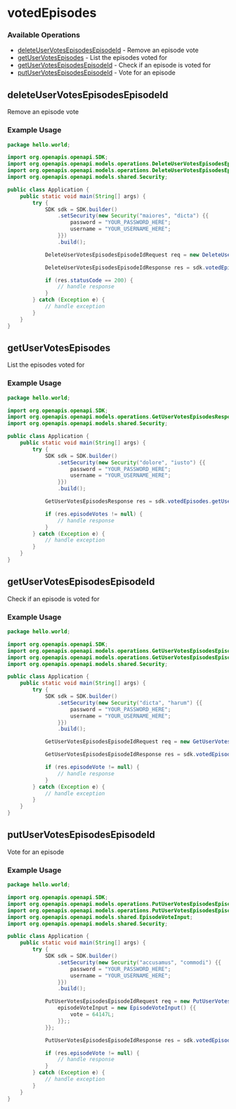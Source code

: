 # votedEpisodes

### Available Operations

* [deleteUserVotesEpisodesEpisodeId](#deleteuservotesepisodesepisodeid) - Remove an episode vote
* [getUserVotesEpisodes](#getuservotesepisodes) - List the episodes voted for
* [getUserVotesEpisodesEpisodeId](#getuservotesepisodesepisodeid) - Check if an episode is voted for
* [putUserVotesEpisodesEpisodeId](#putuservotesepisodesepisodeid) - Vote for an episode

## deleteUserVotesEpisodesEpisodeId

Remove an episode vote

### Example Usage

```java
package hello.world;

import org.openapis.openapi.SDK;
import org.openapis.openapi.models.operations.DeleteUserVotesEpisodesEpisodeIdRequest;
import org.openapis.openapi.models.operations.DeleteUserVotesEpisodesEpisodeIdResponse;
import org.openapis.openapi.models.shared.Security;

public class Application {
    public static void main(String[] args) {
        try {
            SDK sdk = SDK.builder()
                .setSecurity(new Security("maiores", "dicta") {{
                    password = "YOUR_PASSWORD_HERE";
                    username = "YOUR_USERNAME_HERE";
                }})
                .build();

            DeleteUserVotesEpisodesEpisodeIdRequest req = new DeleteUserVotesEpisodesEpisodeIdRequest(359444L);            

            DeleteUserVotesEpisodesEpisodeIdResponse res = sdk.votedEpisodes.deleteUserVotesEpisodesEpisodeId(req);

            if (res.statusCode == 200) {
                // handle response
            }
        } catch (Exception e) {
            // handle exception
        }
    }
}
```

## getUserVotesEpisodes

List the episodes voted for

### Example Usage

```java
package hello.world;

import org.openapis.openapi.SDK;
import org.openapis.openapi.models.operations.GetUserVotesEpisodesResponse;
import org.openapis.openapi.models.shared.Security;

public class Application {
    public static void main(String[] args) {
        try {
            SDK sdk = SDK.builder()
                .setSecurity(new Security("dolore", "iusto") {{
                    password = "YOUR_PASSWORD_HERE";
                    username = "YOUR_USERNAME_HERE";
                }})
                .build();

            GetUserVotesEpisodesResponse res = sdk.votedEpisodes.getUserVotesEpisodes();

            if (res.episodeVotes != null) {
                // handle response
            }
        } catch (Exception e) {
            // handle exception
        }
    }
}
```

## getUserVotesEpisodesEpisodeId

Check if an episode is voted for

### Example Usage

```java
package hello.world;

import org.openapis.openapi.SDK;
import org.openapis.openapi.models.operations.GetUserVotesEpisodesEpisodeIdRequest;
import org.openapis.openapi.models.operations.GetUserVotesEpisodesEpisodeIdResponse;
import org.openapis.openapi.models.shared.Security;

public class Application {
    public static void main(String[] args) {
        try {
            SDK sdk = SDK.builder()
                .setSecurity(new Security("dicta", "harum") {{
                    password = "YOUR_PASSWORD_HERE";
                    username = "YOUR_USERNAME_HERE";
                }})
                .build();

            GetUserVotesEpisodesEpisodeIdRequest req = new GetUserVotesEpisodesEpisodeIdRequest(317983L);            

            GetUserVotesEpisodesEpisodeIdResponse res = sdk.votedEpisodes.getUserVotesEpisodesEpisodeId(req);

            if (res.episodeVote != null) {
                // handle response
            }
        } catch (Exception e) {
            // handle exception
        }
    }
}
```

## putUserVotesEpisodesEpisodeId

Vote for an episode

### Example Usage

```java
package hello.world;

import org.openapis.openapi.SDK;
import org.openapis.openapi.models.operations.PutUserVotesEpisodesEpisodeIdRequest;
import org.openapis.openapi.models.operations.PutUserVotesEpisodesEpisodeIdResponse;
import org.openapis.openapi.models.shared.EpisodeVoteInput;
import org.openapis.openapi.models.shared.Security;

public class Application {
    public static void main(String[] args) {
        try {
            SDK sdk = SDK.builder()
                .setSecurity(new Security("accusamus", "commodi") {{
                    password = "YOUR_PASSWORD_HERE";
                    username = "YOUR_USERNAME_HERE";
                }})
                .build();

            PutUserVotesEpisodesEpisodeIdRequest req = new PutUserVotesEpisodesEpisodeIdRequest(918236L) {{
                episodeVoteInput = new EpisodeVoteInput() {{
                    vote = 64147L;
                }};;
            }};            

            PutUserVotesEpisodesEpisodeIdResponse res = sdk.votedEpisodes.putUserVotesEpisodesEpisodeId(req);

            if (res.episodeVote != null) {
                // handle response
            }
        } catch (Exception e) {
            // handle exception
        }
    }
}
```
